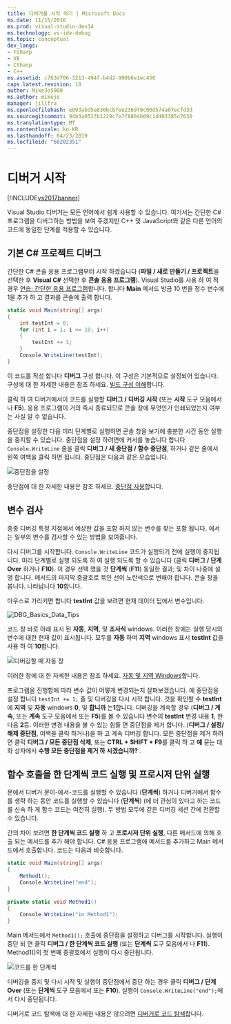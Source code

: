 ```yaml
---
title: 디버거를 시작 하기 | Microsoft Docs
ms.date: 11/15/2016
ms.prod: visual-studio-dev14
ms.technology: vs-ide-debug
ms.topic: conceptual
dev_langs:
- FSharp
- VB
- CSharp
- C++
ms.assetid: c763d706-3213-494f-b4d2-990b6e1ec456
caps.latest.revision: 10
author: MikeJo5000
ms.author: mikejo
manager: jillfra
ms.openlocfilehash: e093abd5e836bcb7ee236979c00d574a07ecfd3d
ms.sourcegitcommit: 94b3a052fb1229c7e7f8804b09c1d403385c7630
ms.translationtype: MT
ms.contentlocale: ko-KR
ms.lasthandoff: 04/23/2019
ms.locfileid: "68202351"
---
```

# <a name="getting-started-with-the-debugger"></a>디버거 시작
[!INCLUDE[vs2017banner](../includes/vs2017banner.md)]

Visual Studio 디버거는 모든 언어에서 쉽게 사용할 수 있습니다. 여기서는 간단한 C# 프로그램을 디버그하는 방법을 보여 주겠지만 C++ 및 JavaScript와 같은 다른 언어의 코드에 동일한 단계를 적용할 수 있습니다.  
  
## <a name="BKMK_Start_debugging_a_VS_project"></a> 기본 C# 프로젝트 디버그  
 간단한 C# 콘솔 응용 프로그램부터 시작 하겠습니다 (**파일 / 새로 만들기 / 프로젝트**을 선택한 후 **Visual C#** 선택한 후 **콘솔 응용 프로그램**). Visual Studio를 사용 하 여 적 경우 [연습: 간단한 응용 프로그램](../ide/walkthrough-create-a-simple-application-with-visual-csharp-or-visual-basic.md)합니다. 합니다 **Main** 메서드 방금 10 번을 정수 변수에 1을 추가 하 고 결과를 콘솔에 출력 합니다.  
  
```csharp  
static void Main(string[] args)  
{  
    int testInt = 0;  
    for (int i = 1; i <= 10; i++)  
    {  
        testInt += 1;  
    }  
    Console.WriteLine(testInt);  
}  
```  
  
 이 코드를 작성 합니다 **디버그** 구성 합니다. 이 구성은 기본적으로 설정되어 있습니다. 구성에 대 한 자세한 내용은 참조 하세요. [빌드 구성 이해](../ide/understanding-build-configurations.md)합니다.  
  
 클릭 하 여 디버거에서이 코드를 실행할 **디버그 / 디버깅 시작** (또는 **시작** 도구 모음에서 나 **F5**). 응용 프로그램이 거의 즉시 종료되므로 콘솔 창에 무엇인가 인쇄되었는지 여부는 사실 알 수 없습니다.  
  
 중단점을 설정한 다음 미리 단계별로 실행하면 콘솔 창을 보기에 충분한 시간 동안 실행을 중지할 수 있습니다. 중단점을 설정 하려면에 커서를 놓습니다 합니다 `Console.WriteLine` 줄을 클릭 **디버그 / 새 중단점 / 함수 중단점**, 하거나 같은 줄에서 왼쪽 여백을 클릭 하면 됩니다. 중단점은 다음과 같은 모습입니다.  
  
 ![중단점을 설정](../debugger/media/getstartedbreakpoint.png "GetStartedBreakpoint")  
  
 중단점에 대 한 자세한 내용은 참조 하세요. [중단점 사용](../debugger/using-breakpoints.md)합니다.  
  
## <a name="BKMK_Inspect_Variables"></a> 변수 검사  
 종종 디버깅 특정 지점에서 예상한 값을 포함 하지 않는 변수를 찾는 포함 됩니다. 에서는 일부의 변수를 검사할 수 있는 방법을 보여줍니다.  
  
 다시 디버그를 시작합니다. `Console.WriteLine` 코드가 실행되기 전에 실행이 중지됩니다. 미리 단계별로 실행 되도록 하 여 실행 되도록 할 수 있습니다 (클릭 **디버그 / 단계 Over** 하거나 **F10**). 이 경우 선택 했을 것 **단계씩** (**F11**) 동일한 결과; 및 차이 나중에 설명 합니다. 메서드의 마지막 중괄호로 묶인 선이 노란색으로 변해야 합니다. 콘솔 창을 봅니다. 나타납니다 **10**합니다.  
  
 마우스로 가리키면 합니다 **testInt** 값을 보려면 현재 데이터 팁에서 변수입니다.  
  
 ![DBG&#95;Basics&#95;Data&#95;Tips](../debugger/media/dbg-basics-data-tips.png "DBG_Basics_Data_Tips")  
  
 코드 창 바로 아래 표시 된 **자동**, **지역**, 및 **조사식** windows. 이러한 창에는 실행 당시의 변수에 대한 현재 값이 표시됩니다. 모두를 **자동** 하며 **지역** windows 표시 **testInt** 값을 사용 하 여 **10**합니다.  
  
 ![디버깅할 때 자동 창](../debugger/media/getstartedwindows.png "GetStartedWindows")  
  
 이러한 창에 대 한 자세한 내용은 참조 하세요. [자동 및 지역 Windows](../debugger/autos-and-locals-windows.md)합니다.  
  
 프로그램을 진행함에 따라 변수 값이 어떻게 변경되는지 살펴보겠습니다. 에 중단점을 설정 합니다 `testInt += 1;` 줄 및 디버깅을 다시 시작 합니다. 것을 확인할 수 **testInt** 에 **지역** 및 **자동** windows **0**, 및 **합니까** 는**1**합니다. 디버깅을 계속할 경우 (**디버그 / 계속**, 또는 **계속** 도구 모음에서 또는 **F5**)를 볼 수 있습니다 변수의 **testInt** 변경 내용 **1**, 한 다음 **2**등. 이러한 변경 내용을 볼 수 있는 힘들 면 중단점을 제거 합니다. (**디버그 / 설정/해제 중단점**, 여백을 클릭 하거나)을 하 고 계속 디버깅 합니다. 모든 중단점을 제거 하려면 클릭 **디버그 / 모든 중단점 삭제**, 또는 **CTRL + SHIFT + F9**를 클릭 하 고 **예** 묻는 대화 상자에서 **수행 모든 중단점을 제거 하 시겠습니까?** .  
  
## <a name="stepping-into-and-over-function-calls"></a>함수 호출을 한 단계씩 코드 실행 및 프로시저 단위 실행  
 문에서 디버거 문이-에서-코드를 실행할 수 있습니다 (**단계씩**) 하거나 디버거에서 함수를 생략 하는 동안 코드를 실행할 수 있습니다 (**단계씩**) (에 더 관심이 있다고 하는 코드를 신속 하 게 함수 코드는 여전히 실행). 두 방법 모두에 같은 디버깅 세션 간에 전환할 수 있습니다.  
  
 간의 차이 보려면 **한 단계씩 코드 실행** 하 고 **프로시저 단위 실행**, 다른 메서드에 의해 호출 되는 메서드를 추가 해야 합니다. C# 응용 프로그램에 메서드를 추가하고 Main 메서드에서 호출합니다. 코드는 다음과 비슷합니다.  
  
```csharp  
static void Main(string[] args)  
{  
    Method1();  
    Console.WriteLine("end");  
}  
  
private static void Method1()  
{  
    Console.WriteLine("in Method1");  
}  
```  
  
 Main 메서드에서 `Method1();` 호출에 중단점을 설정하고 디버그를 시작합니다. 실행이 중단 되 면 클릭 **디버그 / 한 단계씩 코드 실행** (또는 **단계씩** 도구 모음에서 나 **F11**). Method1()의 첫 번째 중괄호에서 실행이 다시 중단됩니다.  
  
 ![코드를 한 단계씩](../debugger/media/getstartedstepinto.png "GetStartedStepInto")  
  
 디버깅을 중지 및 다시 시작 및 실행이 중단점에서 중단 하는 경우 클릭 **디버그 / 단계 Over** (또는 **단계씩** 도구 모음에서 또는 **F10**). 실행이 `Console.WriteLine("end");`에서 다시 중단됩니다.  
  
 디버거로 코드 탐색에 대 한 자세한 내용은 않으려면 [디버거로 코드 탐색](../debugger/navigating-through-code-with-the-debugger.md)합니다.
